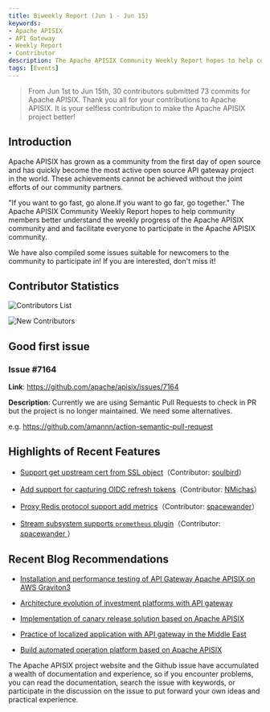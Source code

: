 ```yaml
---
title: Biweekly Report (Jun 1 - Jun 15)
keywords:
- Apache APISIX
- API Gateway
- Weekly Report
- Contributor
description: The Apache APISIX Community Weekly Report hopes to help community members better understand the weekly progress of the Apache APISIX community and and facilitate everyone to participate in the Apache APISIX community.
tags: [Events]
---
```


> From Jun 1st to Jun 15th, 30 contributors submitted 73 commits for Apache APISIX. Thank you all for your contributions to Apache APISIX. It is your selfless contribution to make the Apache APISIX project better!

<!--truncate-->

## Introduction

Apache APISIX has grown as a community from the first day of open source and has quickly become the most active open source API gateway project in the world. These achievements cannot be achieved without the joint efforts of our community partners.

"If you want to go fast, go alone.If you want to go far, go together." The Apache APISIX Community Weekly Report hopes to help community members better understand the weekly progress of the Apache APISIX community and and facilitate everyone to participate in the Apache APISIX community.

We have also compiled some issues suitable for newcomers to the community to participate in! If you are interested, don't miss it!

## Contributor Statistics

![Contributors List](https://user-images.githubusercontent.com/97427731/174762816-bd9ccd9e-0053-4835-bd02-087645698f3a.png)

![New Contributors](https://user-images.githubusercontent.com/97427731/174762904-058d6973-2a31-4b74-ab83-b6e6f32ca368.png)

## Good first issue

### Issue #7164

**Link**: https://github.com/apache/apisix/issues/7164

**Description**: Currently we are using Semantic Pull Requests to check in PR but the project is no longer maintained. We need some alternatives.

e.g. https://github.com/amannn/action-semantic-pull-request

## Highlights of Recent Features

- [Support get upstream cert from SSL object](https://github.com/apache/apisix/pull/7221)（Contributor: [soulbird](https://github.com/soulbird)）

- [Add support for capturing OIDC refresh tokens](https://github.com/apache/apisix/pull/7220)（Contributor: [NMichas](https://github.com/NMichas)）

- [Proxy Redis protocol support add metrics](https://github.com/apache/apisix/pull/7183)（Contributor: [spacewander](https://github.com/spacewander)）

- [Stream subsystem supports `prometheus` plugin](https://github.com/apache/apisix/pull/7174)（Contributor: [spacewander ](https://github.com/spacewander)）

## Recent Blog Recommendations

- [Installation and performance testing of API Gateway Apache APISIX on AWS Graviton3](https://apisix.apache.org/blog/2022/06/07/installation-performance-test-of-apigateway-apisix-on-aws-graviton3)

- [Architecture evolution of investment platforms with API gateway](https://apisix.apache.org/blog/2022/06/14/xueqiu-with-apache-apisix)

- [Implementation of canary release solution based on Apache APISIX](https://apisix.apache.org/blog/2022/06/14/how-mse-supports-canary-release-with-apache-apisix)

- [Practice of localized application with API gateway in the Middle East](https://apisix.apache.org/blog/2022/06/14/beeto-with-apache-apisix)

- [Build automated operation platform based on Apache APISIX](https://apisix.apache.org/blog/2022/06/14/automated-operation-base-apache-apisix)

The Apache APISIX project website and the Github issue have accumulated a wealth of documentation and experience, so if you encounter problems, you can read the documentation, search the issue with keywords, or participate in the discussion on the issue to put forward your own ideas and practical experience.
